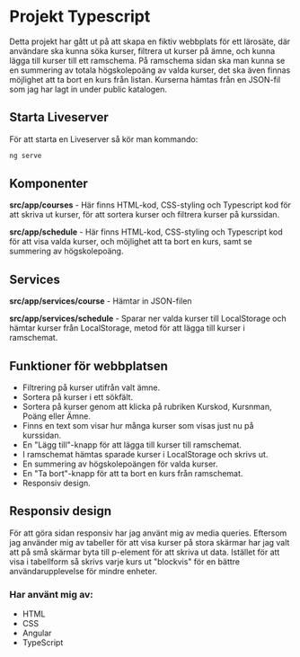 # Projekt Typescript

Detta projekt har gått ut på att skapa en fiktiv webbplats för ett lärosäte, där användare ska kunna söka kurser, filtrera ut kurser på ämne, och kunna lägga till kurser till ett
ramschema. På ramschema sidan ska man kunna se en summering av totala högskolepoäng av valda kurser, det ska även finnas möjlighet att ta bort en kurs från listan.
Kurserna hämtas från en JSON-fil som jag har lagt in under public katalogen.

## Starta Liveserver

För att starta en Liveserver så kör man kommando:

```bash
ng serve
```

## Komponenter

**src/app/courses** - Här finns HTML-kod, CSS-styling och Typescript kod för att skriva ut kurser, för att sortera kurser och filtrera kurser på kurssidan.

**src/app/schedule** - Här finns HTML-kod, CSS-styling och Typescript kod för att visa valda kurser, och möjlighet att ta bort en kurs, samt se summering av högskolepoäng.

## Services

**src/app/services/course** - Hämtar in JSON-filen

**src/app/services/schedule** - Sparar ner valda kurser till LocalStorage och hämtar kurser från LocalStorage, metod för att lägga till kurser i ramschemat. 

## Funktioner för webbplatsen

- Filtrering på kurser utifrån valt ämne.
- Sortera på kurser i ett sökfält.
- Sortera på kurser genom att klicka på rubriken Kurskod, Kursnman, Poäng eller Ämne.
- Finns en text som visar hur många kurser som visas just nu på kurssidan.
- En "Lägg till"-knapp för att lägga till kurser till ramschemat.
- I ramschemat hämtas sparade kurser i LocalStorage och skrivs ut.
- En summering av högskolepoängen för valda kurser.
- En "Ta bort"-knapp för att ta bort en kurs från ramschemat.
- Responsiv design.

## Responsiv design
För att göra sidan responsiv har jag använt mig av media queries. Eftersom jag använder mig av tabeller för att visa kurser på stora skärmar har jag valt att på små skärmar byta till
p-element för att skriva ut data. Istället för att visa i tabellform så skrivs varje kurs ut "blockvis" för en bättre användarupplevelse för mindre enheter. 

### Har använt mig av:

- HTML
- CSS
- Angular
- TypeScript


